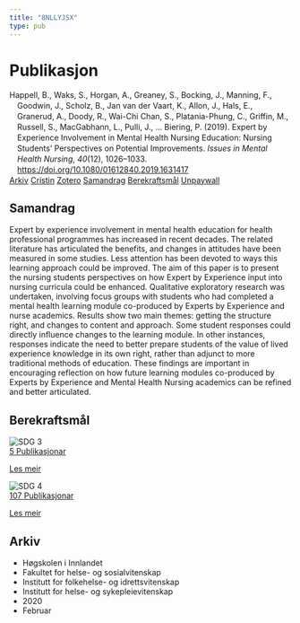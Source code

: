 ```yaml
---
title: "8NLLYJSX"
type: pub
---
```

<h1>Publikasjon</h1>
<article id="csl-bib-container-8NLLYJSX" class="csl-bib-container">
  <div class="csl-bib-body" style="line-height: 1.35; padding-left: 1em; text-indent:-1em;">
  <div class="csl-entry">Happell, B., Waks, S., Horgan, A., Greaney, S., Bocking, J., Manning, F., Goodwin, J., Scholz, B., Jan van der Vaart, K., Allon, J., Hals, E., Granerud, A., Doody, R., Wai-Chi Chan, S., Platania-Phung, C., Griffin, M., Russell, S., MacGabhann, L., Pulli, J., &#x2026; Biering, P. (2019). Expert by Experience Involvement in Mental Health Nursing Education: Nursing Students&#x2019; Perspectives on Potential Improvements. <i>Issues in Mental Health Nursing</i>, <i>40</i>(12), 1026&#x2013;1033. <a href="https://doi.org/10.1080/01612840.2019.1631417">https://doi.org/10.1080/01612840.2019.1631417</a></div>
</div>
  <div class="csl-bib-buttons">
    <a href="#taxonomy-article-8NLLYJSX" class="csl-bib-button">Arkiv</a>
    <a href="https://app.cristin.no/results/show.jsf?id=1797520" alt="Cristin URL" class="csl-bib-button">Cristin</a>
    <a href="http://zotero.org/groups/5402882/items/8NLLYJSX" alt="Zotero URL" class="csl-bib-button">Zotero</a>
    <a href="#abstract-article-8NLLYJSX" class="csl-bib-button">Samandrag</a>
    <a href="#sdg-article-8NLLYJSX" class="csl-bib-button">Berekraftsmål</a>
    <a href="https://doi.org/10.1080/01612840.2019.1631417" class="csl-bib-button">Unpaywall</a>
  </div>
  <div id="csl-bib-meta-container-8NLLYJSX"></div>
</article>
<div id="csl-bib-meta-8NLLYJSX" class="csl-bib-meta">
  <article id="abstract-article-8NLLYJSX" class="abstract-article">
    <h1>Samandrag</h1>
    Expert by experience involvement in mental health education for health professional programmes has increased in recent decades. The related literature has articulated the benefits, and changes in attitudes have been measured in some studies. Less attention has been devoted to ways this learning approach could be improved. The aim of this paper is to present the nursing students perspectives on how Expert by Experience input into nursing curricula could be enhanced. Qualitative exploratory research was undertaken, involving focus groups with students who had completed a mental health learning module co-produced by Experts by Experience and nurse academics. Results show two main themes: getting the structure right, and changes to content and approach. Some student responses could directly influence changes to the learning module. In other instances, responses indicate the need to better prepare students of the value of lived experience knowledge in its own right, rather than adjunct to more traditional methods of education. These findings are important in encouraging reflection on how future learning modules co-produced by Experts by Experience and Mental Health Nursing academics can be refined and better articulated.
  </article>
  <article id="sdg-article-8NLLYJSX" class="sdg-article">
    <h1>Berekraftsmål</h1>
    <div class="sdg-container"><div id="sdg3" class="sdg"> <img src="{{< params subfolder >}}images/sdg/sdg03_no.png" class="image" alt="SDG 3"> <div class="sdg-overlay"> <a href="{{< params subfolder >}}no/archive/?sdg=3#archive" class="sdg-publication-count"><span>5</span> Publikasjonar</a> <p><a href="NA" class="sdg-read-more">Les meir</a></p> </div> </div> <div id="sdg4" class="sdg"> <img src="{{< params subfolder >}}images/sdg/sdg04_no.png" class="image" alt="SDG 4"> <div class="sdg-overlay"> <a href="{{< params subfolder >}}no/archive/?sdg=4#archive" class="sdg-publication-count"><span>107</span> Publikasjonar</a> <p><a href="NA" class="sdg-read-more">Les meir</a></p> </div> </div></div>
  </article>
  <article id="taxonomy-article-8NLLYJSX" class="taxonomy-article">
    <h1>Arkiv</h1>
    <ul>
      <li>Høgskolen i Innlandet</li>
      <li>Fakultet for helse- og sosialvitenskap</li>
      <li>Institutt for folkehelse- og idrettsvitenskap</li>
      <li>Institutt for helse- og sykepleievitenskap</li>
      <li>2020</li>
      <li>Februar</li>
    </ul>
  </article>
</div>
